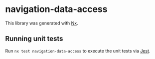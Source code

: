 # navigation-data-access

This library was generated with [Nx](https://nx.dev).

## Running unit tests

Run `nx test navigation-data-access` to execute the unit tests via [Jest](https://jestjs.io).

